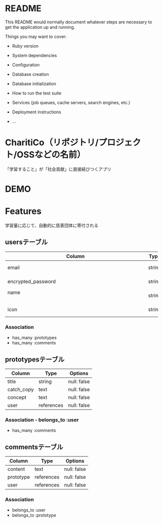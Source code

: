 # README

This README would normally document whatever steps are necessary to get the
application up and running.

Things you may want to cover:

* Ruby version

* System dependencies

* Configuration

* Database creation

* Database initialization

* How to run the test suite

* Services (job queues, cache servers, search engines, etc.)

* Deployment instructions

* ...


# CharitiCo（リポジトリ/プロジェクト/OSSなどの名前）

「学習すること」が「社会貢献」に直接結びつくアプリ

# DEMO

# Features

学習量に応じて、自動的に慈善団体に寄付される

## usersテーブル

| Column | Type       | Options                        |
| ------ | ---------- | ------------------------------ |
| email   | string | null: false |
| encrypted_password | string | null: false |
| name 　　　　　　　　　　　　　　　　　　　　　　　　　　　　| string | null: false |
| icon               | string | null: false |

### Association
- has_many :prototypes
- has_many :comments

## prototypesテーブル

| Column     | Type       | Options                        |
| ---------- | ---------- | ------------------------------ |
| title      | string     | null: false |
| catch_copy | text       | null: false |
| concept    | text       | null: false |
| user       | references | null: false |

### Association - belongs_to :user
- has_many :comments

## commentsテーブル

| Column    | Type       | Options                        |
| ------    | ---------- | ------------------------------ |
| content   | text       | null: false |
| prototype | references | null: false |
| user      | references | null: false |

### Association
- belongs_to :user
- belongs_to :prototype


